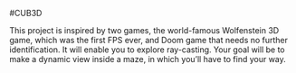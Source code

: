 #CUB3D

This project is inspired by two games, the world-famous Wolfenstein 3D game, which
was the first FPS ever, and Doom game that needs no further identification. It will enable you to explore ray-casting. Your goal will be to
make a dynamic view inside a maze, in which you’ll have to find your way.
